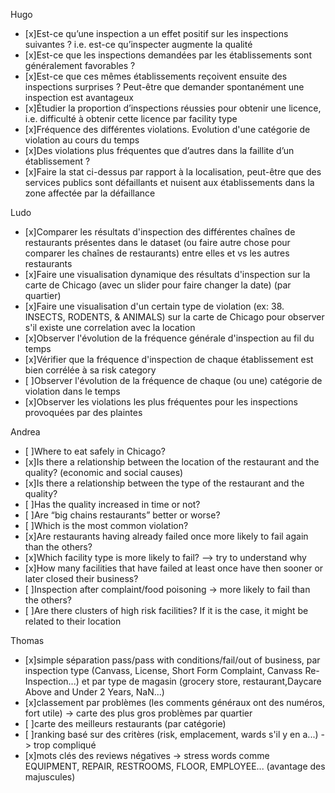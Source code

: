 Hugo
- [x]Est-ce qu’une inspection a un effet positif sur les inspections suivantes ? i.e. est-ce qu’inspecter augmente la qualité
- [x]Est-ce que les inspections demandées par les établissements sont généralement favorables ?
- [x]Est-ce que ces mêmes établissements reçoivent ensuite des inspections surprises ? Peut-être que demander spontanément une inspection est avantageux
- [x]Étudier la proportion d’inspections réussies pour obtenir une licence, i.e. difficulté à obtenir cette licence par facility type
- [x]Fréquence des différentes violations. Evolution d'une catégorie de violation au cours du temps
- [x]Des violations plus fréquentes que d’autres dans la faillite d’un établissement ?
- [x]Faire la stat ci-dessus par rapport à la localisation, peut-être que des services publics sont défaillants et nuisent aux établissements dans la zone affectée par la défaillance

Ludo
- [x]Comparer les résultats d'inspection des différentes chaînes de restaurants présentes dans le dataset (ou faire autre chose pour comparer les chaînes de restaurants) entre elles et vs les autres restaurants
- [x]Faire une visualisation dynamique des résultats d'inspection sur la carte de Chicago (avec un slider pour faire changer la date) (par quartier)
- [x]Faire une visualisation d'un certain type de violation (ex: 38. INSECTS, RODENTS, & ANIMALS) sur la carte de Chicago pour observer s'il existe une correlation avec la location
- [x]Observer l'évolution de la fréquence générale d'inspection au fil du temps
- [x]Vérifier que la fréquence d'inspection de chaque établissement est bien corrélée à sa risk category
- [ ]Observer l'évolution de la fréquence de chaque (ou une) catégorie de violation dans le temps
- [x]Observer les violations les plus fréquentes pour les inspections provoquées par des plaintes

Andrea
- [ ]Where to eat safely in Chicago?
- [x]Is there a relationship between the location of the restaurant and the quality? (economic and social causes)
- [x]Is there a relationship between the type of the restaurant and the quality?
- [ ]Has the quality increased in time or not? 
- [ ]Are “big chains restaurants” better or worse?
- [ ]Which is the most common violation?
- [x]Are restaurants having already failed once more likely to fail again than the others?
- [x]Which facility type is more likely to fail? —> try to understand why
- [x]How many facilities that have failed at least once have then sooner or later closed their business?
- [ ]Inspection after complaint/food poisoning -> more likely to fail than the others?
- [ ]Are there clusters of high risk facilities? If it is the case, it might be related to their location

Thomas
- [x]simple séparation pass/pass with conditions/fail/out of business, par inspection type (Canvass, License, Short Form Complaint, Canvass Re-Inspection...) et par type de magasin (grocery store, restaurant,Daycare Above and Under 2 Years, NaN...)
- [x]classement par problèmes (les comments généraux ont des numéros, fort utile) -> carte des plus gros problèmes par quartier
- [ ]carte des meilleurs restaurants (par catégorie)
- [ ]ranking basé sur des critères (risk, emplacement, wards s'il y en a...) -> trop compliqué
- [x]mots clés des reviews négatives -> stress words comme EQUIPMENT, REPAIR, RESTROOMS, FLOOR, EMPLOYEE... (avantage des majuscules)
